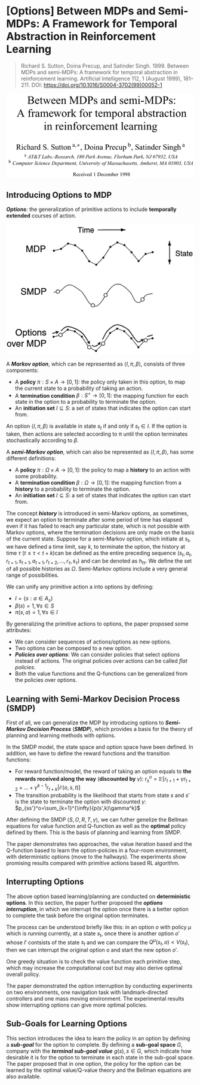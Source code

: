 # [Options] Between MDPs and Semi-MDPs: A Framework for Temporal Abstraction in Reinforcement Learning

> Richard S. Sutton, Doina Precup, and Satinder Singh. 1999. Between MDPs and semi-MDPs: A framework for temporal abstraction in reinforcement learning. Artificial Intelligence 112, 1 (August 1999), 181–211. DOI: https://doi.org/10.1016/S0004-3702(99)00052-1

![Between MDPs and Semi-MDPs: A Framework for Temporal Abstraction in Reinforcement Learning](./Images/1-1.png)

## Introducing Options to MDP

***Options***: the generalization of primitive actions to include **temporally extended** courses of action.

![MDP and SMDP with options](./Images/1-2.png)

A ***Markov option***, which can be represented as $\langle I,\pi,\beta \rangle$, consists of three components:

* A **policy** $\pi : S \times A \rightarrow [0,1]$: the policy only taken in this option, to map the current state to a probability of taking an action.
* A **termination condition** $\beta: S^+ \rightarrow [0,1]$: the mapping function for each state in the option to a probability to terminate the option.
* An **initiation set** $I \subseteq S$: a set of states that indicates the option can start from.

An option $\langle I,\pi,\beta \rangle$ is available in state $s_t$ if and only if $s_t \in I$. If the option is taken, then actions are selected according to π until the option terminates stochastically according to $\beta$.

A ***semi-Markov option***, which can also be represented as $\langle I,\pi,\beta \rangle$, has some different definitions:

* A **policy** $\pi : \Omega \times A \rightarrow [0,1]$: the policy to map a **history** to an action with some probability.
* A **termination condition** $\beta : \Omega \rightarrow [0,1]$: the mapping function from a **history** to a probability to terminate the option.
* An **initiation set** $I \subseteq S$: a set of states that indicates the option can start from.

The concept ***history*** is introduced in semi-Markov options, as sometimes, we expect an option to terminate after some period of time has elapsed even if it has failed to reach any particular state, which is not possible with Markov options, where the termination decisions are only made on the basis of the current state. Suppose for a semi-Markov option, which initiate at $s_t$, we have defined a time limit, say $k$, to terminate the option, the history at time $\tau$ ($t \leq \tau < t+k$)can be defined as the entire preceding sequence $(s_t,a_t,r_{t+1},s_{t+1},a_{t+1},r_{t+2},…,r_{\tau},s_{\tau})$ and can be denoted as $h_{t\tau}$. We define the set of all possible histories as $\Omega$. Semi-Markov options include a very general range of possibilities.

We can unify any primitive action a into options by defining:
* $I=\{s:a \in A_s\}$
* $\beta(s)=1, \forall s \in S$
* $\pi(s,a)=1, \forall s \in I$

By generalizing the primitive actions to options, the paper proposed some attributes:
* We can consider sequences of actions/options as new options.
* Two options can be composed to a new option.
* ***Policies over options***: We can consider policies that select options instead of actions. The original policies over actions can be called *flat policies*.
* Both the value functions and the Q-functions can be generalized from the policies over options.

## Learning with Semi-Markov Decision Process (SMDP)

First of all, we can generalize the MDP by introducing options to ***Semi-Markov Decision Process*** (***SMDP***), which provides a basis for the theory of planning and learning methods with options.

In the SMDP model, the state space and option space have been defined. In addition, we have to define the reward functions and the transition functions:

* For reward function/model, the reward of taking an option equals to **the rewards received along the way** (**discounted by** $\gamma$):
    $r_s^o=\mathbb{E} [r_{t+1} + \gamma r_{t+2}+ ... + \gamma^{k−1} r_{t+k} | \mathcal{E}(o,s,t)]$
* The transition probability is the likelihood that starts from state $s$ and $s'$ is the state to terminate the option with discounted $\gamma$:
	$p_{ss'}^o=\sum_{k=1}^{\infty}{p(s',k)\gamma^k}$

After defining the SMDP $\langle S,O,R,T,\gamma\rangle$, we can futher genelize the Bellman equations for value function and Q-function as well as the **optimal** policy defined by them. This is the basis of planning and learning from SMDP.

The paper demonstrates two approaches, the value iteration based and the Q-function based to learn the option-policies in a four-room environment, with deterministic options (move to the hallways). The experiments show promising results compared with primitive actions based RL algorithm.

## Interrupting Options

The above option based learning/planning are conducted on **deterministic options**. In this section, the paper further proposed the ***options interruption***, in which we interrupt the option once there is a better option to complete the task before the original option terminates.

The process can be understood briefly like this: in an option $o$ with policy $\mu$ which is running currently, at a state $s_t$, once there is another option $o'$ whose $I'$ contsists of the state $s_t$ and we can compare the $Q^{\mu}(s_t,o) < V(s_t)$, then we can interrupt the original option o and start the new option $o'$.

One greedy situation is to check the value function each primitive step, which may increase the computational cost but may also derive optimal overall policy.

The paper demonstrated the option interruption by conducting experiments on two environments, one navigation task with landmark-directed controllers and one mass moving environment. The experimental results show interrupting options can give more optimal policies.

## Sub-Goals for Learning Options

This section introduces the idea to learn the policy in an option by defining a ***sub-goal*** for the option to complete. By defining a **sub-goal space** $G$, company with the ***terminal sub-goal value*** $g(s), s \in G$, which indicate how desirable it is for the option to terminate in each state in the sub-goal space. The paper proposed that in one option, the policy for the option can be learned by the optimal value/Q-value theory and the Bellman equations are also available.
